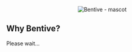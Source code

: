 <p align='center'>
  <img src='https://github.com/diogoneves07/bentivejs/blob/main/assets/bentive-logo.png'  alt="Bentive - mascot"/>
</p>
<h2>Why Bentive?</h2>
<p>Please wait...</p>
